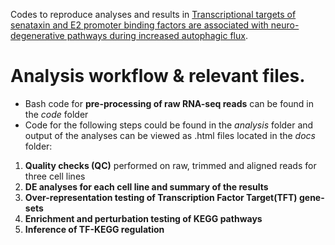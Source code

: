 Codes to reproduce analyses and results in [Transcriptional targets of senataxin and E2 promoter binding factors are associated with neuro-degenerative pathways during increased autophagic flux](https://www.biorxiv.org/content/10.1101/2022.04.06.486307v1).

# Analysis workflow & relevant files.

- Bash code for **pre-processing of raw RNA-seq reads** can be found in the *code* folder
- Code for the following steps could be found in the *analysis* folder and output of the analyses can be viewed as .html files located in the *docs* folder:
 1. **Quality checks (QC)** performed on raw, trimmed and aligned reads for three cell lines 
 2. **DE analyses for each cell line and summary of the results**
 3. **Over-representation testing of Transcription Factor Target(TFT) gene-sets**
 4. **Enrichment and perturbation testing of KEGG pathways**
 5. **Inference of TF-KEGG regulation**

